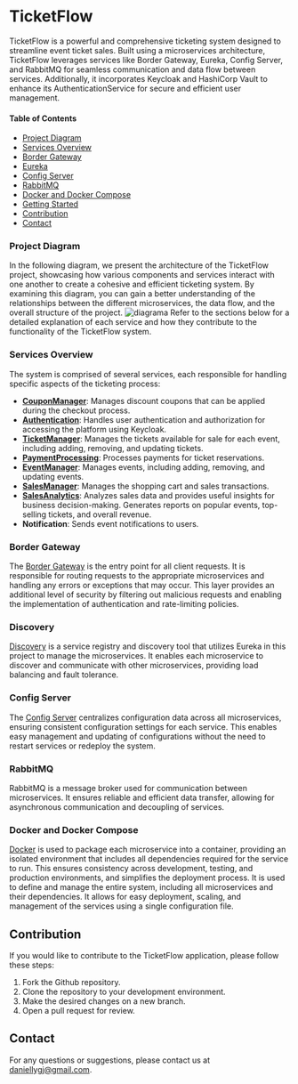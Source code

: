 # TicketFlow

TicketFlow is a powerful and comprehensive ticketing system designed to streamline event ticket sales. Built using a microservices architecture, TicketFlow leverages services like Border Gateway, Eureka, Config Server, and RabbitMQ for seamless communication and data flow between services. Additionally, it incorporates Keycloak and HashiCorp Vault to enhance its AuthenticationService for secure and efficient user management.

#### Table of Contents
* [Project Diagram](#Project-Diagram)
* [Services Overview](#Services-Overview)
* [Border Gateway](#Border-Gateway)
* [Eureka](#Eureka)
* [Config Server](#Config-Server)
* [RabbitMQ](#RabbitMQ)
* [Docker and Docker Compose](#Docker-and-Docker-Compose)
* [Getting Started](#Getting-Started)
* [Contribution](#Contribution)
* [Contact](#Contact)

### Project Diagram
In the following diagram, we present the architecture of the TicketFlow project, showcasing how various components and services interact with one another to create a cohesive and efficient ticketing system. By examining this diagram, you can gain a better understanding of the relationships between the different microservices, the data flow, and the overall structure of the project.
![diagrama](https://github.com/TicketFlow/.github/blob/main/utils/diagrama.png)
Refer to the sections below for a detailed explanation of each service and how they contribute to the functionality of the TicketFlow system.

### Services Overview
The system is comprised of several services, each responsible for handling specific aspects of the ticketing process:
* **[CouponManager](https://github.com/TicketFlow/CouponManager)**: Manages discount coupons that can be applied during the checkout process.
* **[Authentication](https://github.com/TicketFlow/Authentication)**: Handles user authentication and authorization for accessing the platform using Keycloak.
* **[TicketManager](https://github.com/TicketFlow/TicketManager)**: Manages the tickets available for sale for each event, including adding, removing, and updating tickets.
* **[PaymentProcessing](https://github.com/TicketFlow/PaymentProcessing)**: Processes payments for ticket reservations.
* **[EventManager](https://github.com/TicketFlow/EventManager)**: Manages events, including adding, removing, and updating events.
* **[SalesManager](https://github.com/TicketFlow/SalesManager)**: Manages the shopping cart and sales transactions.
* **[SalesAnalytics](https://github.com/TicketFlow/SalesAnalytics)**: Analyzes sales data and provides useful insights for business decision-making. Generates reports on popular events, top-selling tickets, and overall revenue.
* **Notification**: Sends event notifications to users.

### Border Gateway
The [Border Gateway](https://github.com/TicketFlow/BorderGateway) is the entry point for all client requests. It is responsible for routing requests to the appropriate microservices and handling any errors or exceptions that may occur. This layer provides an additional level of security by filtering out malicious requests and enabling the implementation of authentication and rate-limiting policies.

### Discovery
[Discovery](https://github.com/TicketFlow/Discovery) is a service registry and discovery tool that utilizes Eureka in this project to manage the microservices. It enables each microservice to discover and communicate with other microservices, providing load balancing and fault tolerance.

### Config Server
The [Config Server](https://github.com/TicketFlow/Configuration) centralizes configuration data across all microservices, ensuring consistent configuration settings for each service. This enables easy management and updating of configurations without the need to restart services or redeploy the system.

### RabbitMQ
RabbitMQ is a message broker used for communication between microservices. It ensures reliable and efficient data transfer, allowing for asynchronous communication and decoupling of services.

### Docker and Docker Compose
[Docker](https://github.com/TicketFlow/docker-compose-configs) is used to package each microservice into a container, providing an isolated environment that includes all dependencies required for the service to run. This ensures consistency across development, testing, and production environments, and simplifies the deployment process.
It is used to define and manage the entire system, including all microservices and their dependencies. It allows for easy deployment, scaling, and management of the services using a single configuration file.

## Contribution
If you would like to contribute to the TicketFlow application, please follow these steps:

1. Fork the Github repository.
2. Clone the repository to your development environment.
3. Make the desired changes on a new branch.
4. Open a pull request for review.

## Contact
For any questions or suggestions, please contact us at daniellygj@gmail.com.

